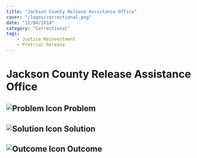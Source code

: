 ```yaml
---
title: "Jackson County Release Assistance Office"
cover: "/logos/correctional.png"
date: "12/04/2014"
category: "Correctional"
tags:
    - Justice Reinvestment
    - Pretrial Release 
---
```


# Jackson County Release Assistance Office

## ![Problem Icon](https://github.com/google/material-design-icons/raw/master/alert/1x_web/ic_error_outline_black_48dp.png "Problem") Problem

## ![Solution Icon](https://github.com/google/material-design-icons/raw/master/action/1x_web/ic_lightbulb_outline_black_48dp.png "Solution") Solution

## ![Outcome Icon](https://github.com/google/material-design-icons/raw/master/action/1x_web/ic_view_list_black_48dp.png "Outcome") Outcome
